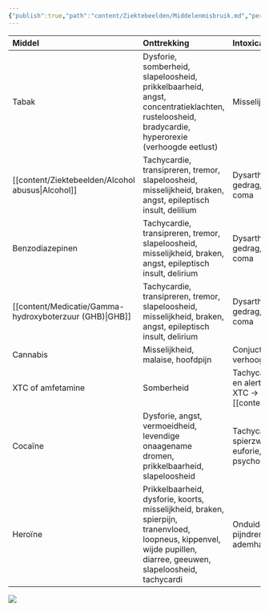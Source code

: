 ```yaml
---
{"publish":true,"path":"content/Ziektebeelden/Middelenmisbruik.md","permalink":"/content/ziektebeelden/middelenmisbruik/","title":"Middelenmisbruik","tags":["Verslavingsgeneeskunde","Psychiatrie","Ziektebeeld"]}
---
```




| Middel                                | Onttrekking                                                                                                                                                        | Intoxicatie                                                                                                                                                                                                                          |
|:------------------------------------- |:------------------------------------------------------------------------------------------------------------------------------------------------------------------ |:------------------------------------------------------------------------------------------------------------------------------------------------------------------------------------------------------------------------------------ |
| Tabak                                 | Dysforie, somberheid, slapeloosheid, prikkelbaarheid, angst, concentratieklachten, rusteloosheid, bradycardie, hyperorexie (verhoogde eetlust)                     | Misselijkheid, speekselvloed, buikpijn, diarree, hoofdpijn, duizeligheid                                                                                                                                                             |
| [[content/Ziektebeelden/Alcohol abusus\|Alcohol]]           | Tachycardie, transipreren, tremor, slapeloosheid, misselijkheid, braken, angst, epileptisch insult, delilium                                                       | Dysarthrie, coördinatiestoornissen, onzekere gang, nystagmus, ongepast gedrag, hypotenaciteit (verminderd vasthouden van aandacht), stupor, coma                                                                                     |
| Benzodiazepinen                       | Tachycardie, transipreren, tremor, slapeloosheid, misselijkheid, braken, angst, epileptisch insult, delirium                                                       | Dysarthrie, coördinatiestoornissen, onzekere gang, nystagmus, ongepast gedrag, hypotenaciteit (verminderd vasthouden van aandacht), stupor, coma                                                                                     |
| [[content/Medicatie/Gamma-hydroxyboterzuur (GHB)\|GHB]] | Tachycardie, transipreren, tremor, slapeloosheid, misselijkheid, braken, angst, epileptisch insult, delirium                                                       | Dysarthrie, coördinatiestoornissen, onzekere gang, nystagmus, ongepast gedrag, hypotenaciteit (verminderd vasthouden van aandacht), stupor, coma                                                                                     |
| Cannabis                              | Misselijkheid, malaise, hoofdpijn                                                                                                                                  | Conjuctivale roodheid, hyperorexie (↑ eetlust), droge mond, tachycardie, verhoogde perceptie, psychose, angst, dissociatie                                                                                                           |
| XTC of amfetamine                     | Somberheid                                                                                                                                                         | Tachycardie, grote pupillen, bruxisme, droge mond, meer praten, helder en alert, minder snel moe, psychose. </br> XTC → [[content/Ziektebeelden/SIADH\|SIADH]]/hyponatriëmie/watervergiftiging                                                                    |
| Cocaïne                               | Dysforie, angst, vermoeidheid, levendige onaagename dromen, prikkelbaarheid, slapeloosheid                                                                         | Tachycardie, grote pupillen, pijn op de borst, hypertensie, hyperthermie, spierzwakte, misselijkheid, braken, epileptisch insult, verwardheid, euforie, verhoogd zelfgevoel, angst, achterdocht, agressie, psychomotorische agitatie |
| Heroïne                               | Prikkelbaarheid, dysforie, koorts, misselijkheid, braken, spierpijn, tranenvloed, loopneus, kippenvel, wijde pupillen, diarree, geeuwen, slapeloosheid, tachycardi | Onduidelijke spraak, bradycardie, nauwe pupillen, verhoging pijndrempel, hypotenaciteit, slaperigheid, sufheid, ademhalingsdepressie, coma)                                                                                                                                                                                                                                     |



![](https://i.imgur.com/IK4imZt.png)
